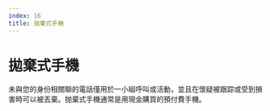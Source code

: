 ```yaml
---
index: 16
title: 拋棄式手機
---
```

# 拋棄式手機

未與您的身份相關聯的電話僅用於一小組呼叫或活動，並且在懷疑被跟踪或受到損害時可以被丟棄。抛棄式手機通常是用現金購買的預付費手機。